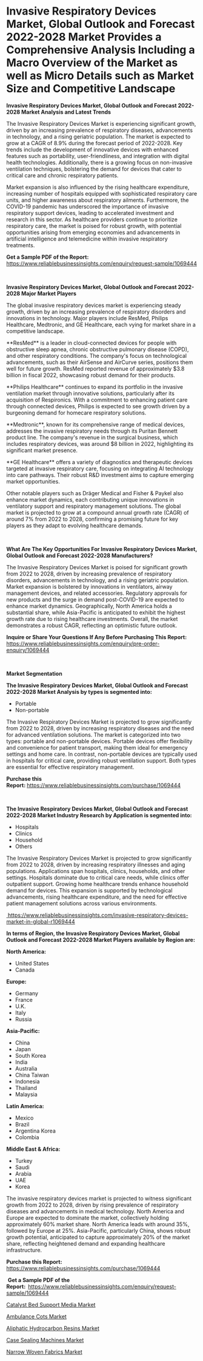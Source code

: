 <p><h1>Invasive Respiratory Devices Market, Global Outlook and Forecast 2022-2028 Market Provides a Comprehensive Analysis Including a Macro Overview of the Market as well as Micro Details such as Market Size and Competitive Landscape</h1></p><p><strong>Invasive Respiratory Devices Market, Global Outlook and Forecast 2022-2028 Market Analysis and Latest Trends</strong></p>
<p><p>The Invasive Respiratory Devices Market is experiencing significant growth, driven by an increasing prevalence of respiratory diseases, advancements in technology, and a rising geriatric population. The market is expected to grow at a CAGR of 8.9% during the forecast period of 2022-2028. Key trends include the development of innovative devices with enhanced features such as portability, user-friendliness, and integration with digital health technologies. Additionally, there is a growing focus on non-invasive ventilation techniques, bolstering the demand for devices that cater to critical care and chronic respiratory patients.</p><p>Market expansion is also influenced by the rising healthcare expenditure, increasing number of hospitals equipped with sophisticated respiratory care units, and higher awareness about respiratory ailments. Furthermore, the COVID-19 pandemic has underscored the importance of invasive respiratory support devices, leading to accelerated investment and research in this sector. As healthcare providers continue to prioritize respiratory care, the market is poised for robust growth, with potential opportunities arising from emerging economies and advancements in artificial intelligence and telemedicine within invasive respiratory treatments.</p></p>
<p><strong>Get a Sample PDF of the Report:&nbsp;</strong> <a href="https://www.reliablebusinessinsights.com/enquiry/request-sample/1069444">https://www.reliablebusinessinsights.com/enquiry/request-sample/1069444</a></p>
<p>&nbsp;</p>
<p><strong>Invasive Respiratory Devices Market, Global Outlook and Forecast 2022-2028 Major Market Players</strong></p>
<p><p>The global invasive respiratory devices market is experiencing steady growth, driven by an increasing prevalence of respiratory disorders and innovations in technology. Major players include ResMed, Philips Healthcare, Medtronic, and GE Healthcare, each vying for market share in a competitive landscape.</p><p>**ResMed** is a leader in cloud-connected devices for people with obstructive sleep apnea, chronic obstructive pulmonary disease (COPD), and other respiratory conditions. The company's focus on technological advancements, such as their AirSense and AirCurve series, positions them well for future growth. ResMed reported revenue of approximately $3.8 billion in fiscal 2022, showcasing robust demand for their products.</p><p>**Philips Healthcare** continues to expand its portfolio in the invasive ventilation market through innovative solutions, particularly after its acquisition of Respironics. With a commitment to enhancing patient care through connected devices, Philips is expected to see growth driven by a burgeoning demand for homecare respiratory solutions.</p><p>**Medtronic**, known for its comprehensive range of medical devices, addresses the invasive respiratory needs through its Puritan Bennett product line. The company's revenue in the surgical business, which includes respiratory devices, was around $8 billion in 2022, highlighting its significant market presence.</p><p>**GE Healthcare** offers a variety of diagnostics and therapeutic devices targeted at invasive respiratory care, focusing on integrating AI technology into care pathways. Their robust R&D investment aims to capture emerging market opportunities.</p><p>Other notable players such as Dräger Medical and Fisher & Paykel also enhance market dynamics, each contributing unique innovations in ventilatory support and respiratory management solutions. The global market is projected to grow at a compound annual growth rate (CAGR) of around 7% from 2022 to 2028, confirming a promising future for key players as they adapt to evolving healthcare demands.</p></p>
<p>&nbsp;</p>
<p><strong>What Are The Key Opportunities For Invasive Respiratory Devices Market, Global Outlook and Forecast 2022-2028 Manufacturers?</strong></p>
<p><p>The Invasive Respiratory Devices Market is poised for significant growth from 2022 to 2028, driven by increasing prevalence of respiratory disorders, advancements in technology, and a rising geriatric population. Market expansion is bolstered by innovations in ventilators, airway management devices, and related accessories. Regulatory approvals for new products and the surge in demand post-COVID-19 are expected to enhance market dynamics. Geographically, North America holds a substantial share, while Asia-Pacific is anticipated to exhibit the highest growth rate due to rising healthcare investments. Overall, the market demonstrates a robust CAGR, reflecting an optimistic future outlook.</p></p>
<p><strong>Inquire or Share Your Questions If Any Before Purchasing This Report:</strong> <a href="https://www.reliablebusinessinsights.com/enquiry/pre-order-enquiry/1069444">https://www.reliablebusinessinsights.com/enquiry/pre-order-enquiry/1069444</a></p>
<p>&nbsp;</p>
<p><strong>Market Segmentation</strong></p>
<p><strong>The Invasive Respiratory Devices Market, Global Outlook and Forecast 2022-2028 Market Analysis by types is segmented into:</strong></p>
<p><ul><li>Portable</li><li>Non-portable</li></ul></p>
<p><p>The Invasive Respiratory Devices Market is projected to grow significantly from 2022 to 2028, driven by increasing respiratory diseases and the need for advanced ventilation solutions. The market is categorized into two types: portable and non-portable devices. Portable devices offer flexibility and convenience for patient transport, making them ideal for emergency settings and home care. In contrast, non-portable devices are typically used in hospitals for critical care, providing robust ventilation support. Both types are essential for effective respiratory management.</p></p>
<p><strong>Purchase this Report:&nbsp;</strong><a href="https://www.reliablebusinessinsights.com/purchase/1069444">https://www.reliablebusinessinsights.com/purchase/1069444</a></p>
<p>&nbsp;</p>
<p><strong>The Invasive Respiratory Devices Market, Global Outlook and Forecast 2022-2028 Market Industry Research by Application is segmented into:</strong></p>
<p><ul><li>Hospitals</li><li>Clinics</li><li>Household</li><li>Others</li></ul></p>
<p><p>The Invasive Respiratory Devices Market is projected to grow significantly from 2022 to 2028, driven by increasing respiratory illnesses and aging populations. Applications span hospitals, clinics, households, and other settings. Hospitals dominate due to critical care needs, while clinics offer outpatient support. Growing home healthcare trends enhance household demand for devices. This expansion is supported by technological advancements, rising healthcare expenditure, and the need for effective patient management solutions across various environments.</p></p>
<p><a href="https://www.reliablebusinessinsights.com/invasive-respiratory-devices-market-in-global-r1069444">&nbsp;https://www.reliablebusinessinsights.com/invasive-respiratory-devices-market-in-global-r1069444</a></p>
<p><strong>In terms of Region, the Invasive Respiratory Devices Market, Global Outlook and Forecast 2022-2028 Market Players available by Region are:</strong></p>
<p>
    <p> <strong> North America: </strong>
        <ul>
            <li>United States</li>
            <li>Canada</li>
        </ul>
        </p> 
    <p> <strong> Europe: </strong>
        <ul>
            <li>Germany</li>
            <li>France</li>
            <li>U.K.</li>
            <li>Italy</li>
            <li>Russia</li>
        </ul>
        </p> 
    <p> <strong> Asia-Pacific: </strong>
        <ul>
            <li>China</li>
            <li>Japan</li>
            <li>South Korea</li>
            <li>India</li>
            <li>Australia</li>
            <li>China Taiwan</li>
            <li>Indonesia</li>
            <li>Thailand</li>
            <li>Malaysia</li>
        </ul>
        </p> 
    <p> <strong> Latin America: </strong>
        <ul>
            <li>Mexico</li>
            <li>Brazil</li>
            <li>Argentina Korea</li>
            <li>Colombia</li>
        </ul>
        </p> 
    <p> <strong> Middle East & Africa: </strong>
        <ul>
            <li>Turkey</li>
            <li>Saudi</li>
            <li>Arabia</li>
            <li>UAE</li>
            <li>Korea</li>
        </ul>
    </p>
    </p>
<p><p>The invasive respiratory devices market is projected to witness significant growth from 2022 to 2028, driven by rising prevalence of respiratory diseases and advancements in medical technology. North America and Europe are expected to dominate the market, collectively holding approximately 60% market share. North America leads with around 35%, followed by Europe at 25%. Asia-Pacific, particularly China, shows robust growth potential, anticipated to capture approximately 20% of the market share, reflecting heightened demand and expanding healthcare infrastructure.</p></p>
<p><strong>Purchase this Report: </strong><a href="https://www.reliablebusinessinsights.com/purchase/1069444">https://www.reliablebusinessinsights.com/purchase/1069444</a></p>
<p>&nbsp;<strong>Get a Sample PDF of the Report:&nbsp;&nbsp;</strong><a href="https://www.reliablebusinessinsights.com/enquiry/request-sample/1069444">https://www.reliablebusinessinsights.com/enquiry/request-sample/1069444</a></p>
<p><strong></strong></p>
<p><p><a href="https://www.linkedin.com/pulse/catalyst-bed-support-media-market-size-share-analysis--ionke?trackingId=yuTL9337QReNaN0vStCD3Q%3D%3D">Catalyst Bed Support Media Market</a></p><p><a href="https://www.linkedin.com/pulse/ambulance-cots-market-forecasts-trends-impact-analysis-2024-1hqie?trackingId=TNvzCE3cTS%2BUjLN9enE%2F8g%3D%3D">Ambulance Cots Market</a></p><p><a href="https://www.linkedin.com/pulse/aliphatic-hydrocarbon-resins-market-forecasts-trends-impact-j8zqe?trackingId=3LjdNP8TTRSvN1kWkjulIQ%3D%3D">Aliphatic Hydrocarbon Resins Market</a></p><p><a href="https://www.linkedin.com/pulse/case-sealing-machines-market-emerging-trends-future-prospects-h6fve?trackingId=zPJxEPE1RUWONgHof6lP4Q%3D%3D">Case Sealing Machines Market</a></p><p><a href="https://www.linkedin.com/pulse/narrow-woven-fabrics-market-analysis-report-global-insights-l0i3e?trackingId=N8Gq8kw7Q1mJIJxYX%2B%2BlvA%3D%3D">Narrow Woven Fabrics Market</a></p></p>